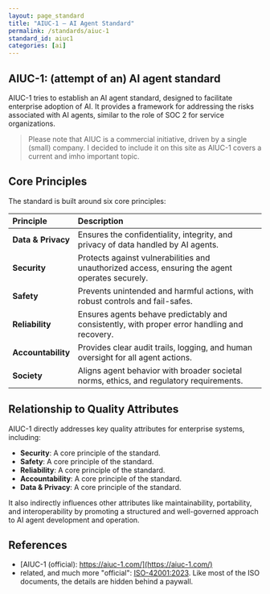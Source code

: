 ```yaml
---
layout: page_standard
title: "AIUC-1 – AI Agent Standard"
permalink: /standards/aiuc-1
standard_id: aiuc1
categories: [ai]
---
```


## AIUC-1: (attempt of an) AI agent standard

AIUC-1 tries to establish an AI agent standard, designed to facilitate enterprise adoption of AI. 
It provides a framework for addressing the risks associated with AI agents, similar to the role of SOC 2 for service organizations.

>Please note that AIUC is a commercial initiative, driven by a single (small) company.
>I decided to include it on this site as AIUC-1 covers a current and imho important topic.

## Core Principles

The standard is built around six core principles:

| Principle | Description |
|:--- |:--- |
| **Data & Privacy** | Ensures the confidentiality, integrity, and privacy of data handled by AI agents. |
| **Security** | Protects against vulnerabilities and unauthorized access, ensuring the agent operates securely. |
| **Safety** | Prevents unintended and harmful actions, with robust controls and fail-safes. |
| **Reliability** | Ensures agents behave predictably and consistently, with proper error handling and recovery. |
| **Accountability** | Provides clear audit trails, logging, and human oversight for all agent actions. |
| **Society** | Aligns agent behavior with broader societal norms, ethics, and regulatory requirements. |

## Relationship to Quality Attributes

AIUC-1 directly addresses key quality attributes for enterprise systems, including:

* **Security**: A core principle of the standard.
* **Safety**: A core principle of the standard.
* **Reliability**: A core principle of the standard.
* **Accountability**: A core principle of the standard.
* **Data & Privacy**: A core principle of the standard.

It also indirectly influences other attributes like maintainability, portability, and interoperability by promoting a structured and well-governed approach to AI agent development and operation.


## References

- [AIUC-1 (official): https://aiuc-1.com/](https://aiuc-1.com/)
- related, and much more "official": [ISO-42001:2023](https://www.iso.org/standard/42001). Like most of the ISO documents, the details are hidden behind a paywall.

